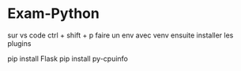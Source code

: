 # Exam-Python
sur vs code 
ctrl + shift + p 
faire un env avec venv 
ensuite installer les plugins

pip install Flask
pip install py-cpuinfo
